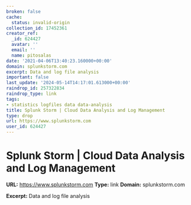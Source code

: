 ```yaml
---
broken: false
cache:
  status: invalid-origin
collection_id: 17452361
creator_ref:
  _id: 624427
  avatar: ''
  email: ''
  name: pitosalas
date: '2021-04-06T13:40:23.160000+00:00'
domain: splunkstorm.com
excerpt: Data and log file analysis
important: false
last_update: '2024-05-14T14:17:01.613000+00:00'
raindrop_id: 257322834
raindrop_type: link
tags:
- statistics logfiles data data-analysis
title: Splunk Storm | Cloud Data Analysis and Log Management
type: drop
url: https://www.splunkstorm.com
user_id: 624427
---
```


# Splunk Storm | Cloud Data Analysis and Log Management

**URL:** https://www.splunkstorm.com
**Type:** link
**Domain:** splunkstorm.com

**Excerpt:** Data and log file analysis
